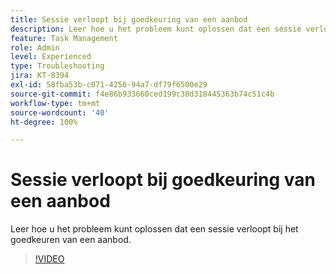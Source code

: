 ```yaml
---
title: Sessie verloopt bij goedkeuring van een aanbod
description: Leer hoe u het probleem kunt oplossen dat een sessie verloopt bij het goedkeuren van een aanbod.
feature: Task Management
role: Admin
level: Experienced
type: Troubleshooting
jira: KT-8394
exl-id: 58fba53b-c071-4256-94a7-df79f6500e29
source-git-commit: f4e86b933660ced199c30d318445363b74c51c4b
workflow-type: tm+mt
source-wordcount: '40'
ht-degree: 100%

---
```


# Sessie verloopt bij goedkeuring van een aanbod

Leer hoe u het probleem kunt oplossen dat een sessie verloopt bij het goedkeuren van een aanbod.

>[!VIDEO](https://video.tv.adobe.com/v/335898?quality=12&learn=on)
